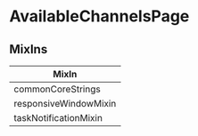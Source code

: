 # AvailableChannelsPage

## MixIns

<!-- @vuese:AvailableChannelsPage:mixIns:start -->
|MixIn|
|---|
|commonCoreStrings|
|responsiveWindowMixin|
|taskNotificationMixin|

<!-- @vuese:AvailableChannelsPage:mixIns:end -->
